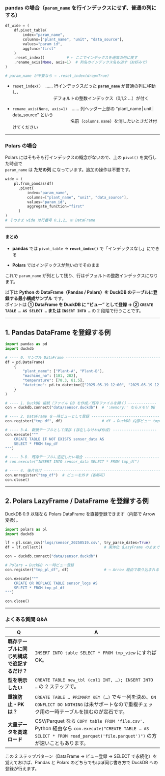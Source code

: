 

### pandas の場合（`param_name` を行インデックスにせず、普通の列にする）

```python
df_wide = (
    df.pivot_table(
        index="param_name",
        columns=["plant_name", "unit", "data_source"],
        values="param_id",
        aggfunc="first"
    )
    .reset_index()          # ← ここでインデックスを通常の列に戻す
    .rename_axis(None, axis=1)  # 列名のインデックス名も消す（お好みで）
)

# param_name が不要なら → .reset_index(drop=True)
```

- `reset_index()` …… 行インデックスだった **`param_name`** が普通の列に移動し、  
              デフォルトの整数インデックス（0,1,2 …）が付く
    
- `rename_axis(None, axis=1)` …… 列ヘッダー上部の “plant_name | unit | data_source” という  
                  名前（`columns.name`）を消したいときだけ付けてください
    

---

### Polars の場合

Polars にはそもそも行インデックスの概念がないので、上の `pivot()` を実行した時点で  
`param_name` は **ただの列** になっています。追加の操作は不要です。

```python
wide = (
    pl.from_pandas(df)
      .pivot(
          index="param_name",
          columns=["plant_name", "unit", "data_source"],
          values="param_id",
          aggregate_function="first"
      )
)
# そのまま wide は行番号 0,1,2… の DataFrame
```

---

#### まとめ

- **pandas** では `pivot_table` → **`reset_index()`** で「インデックスなし」にできる
    
- **Polars** ではインデックスが無いのでそのまま
    

これで `param_name` が列として残り、行はデフォルトの整数インデックスになります。



以下は **Python の DataFrame（Pandas / Polars）を DuckDB のテーブルに登録する最小構成サンプル** です。  
ポイントは **① DataFrame を DuckDB に “ビュー” として登録 → ② `CREATE TABLE … AS SELECT …` または `INSERT INTO …`** の 2 段階で行うことです。

---

## 1. Pandas DataFrame を登録する例

```python
import pandas as pd
import duckdb

# ---- 0. サンプル DataFrame -------------------------------------------------
df = pd.DataFrame(
    {
        "plant_name": ["Plant-A", "Plant-B"],
        "machine_no": [101, 202],
        "temperature": [78.3, 81.5],
        "datetime": pd.to_datetime(["2025-05-19 12:00", "2025-05-19 12:05"]),
    }
)

# ---- 1. DuckDB 接続（ファイル DB を作成／既存ファイルを開く）-------------
con = duckdb.connect("data/sensor.duckdb")  # ':memory:' ならメモリ DB

# ---- 2. DataFrame を一時ビューとして登録 -------------------------------
con.register("tmp_df", df)                  # df → DuckDB 内部ビュー tmp_df

# ---- 3-A. 新規テーブルとして保存 (存在しなければ作成) --------------------
con.execute("""
    CREATE TABLE IF NOT EXISTS sensor_data AS
    SELECT * FROM tmp_df
""")

# ---- 3-B. 既存テーブルに追記したい場合 ------------------------------------
# con.execute("INSERT INTO sensor_data SELECT * FROM tmp_df")

# ---- 4. 後片付け ----------------------------------------------------------
con.unregister("tmp_df")  # ビューを外す（省略可）
con.close()
```

---

## 2. Polars LazyFrame / DataFrame を登録する例

DuckDB 0.9 以降なら Polars DataFrame を直接登録できます（内部で Arrow 変換）。

```python
import polars as pl
import duckdb

lf = pl.scan_csv("logs/sensor_20250519.csv", try_parse_dates=True)
df = lf.collect()                            # 実体化（LazyFrame のままでも OK）

con = duckdb.connect("data/sensor.duckdb")

# Polars → DuckDB へ一時ビュー登録
con.register("tmp_pl_df", df)                # → Arrow 経由で取り込まれる

con.execute("""
    CREATE OR REPLACE TABLE sensor_logs AS
    SELECT * FROM tmp_pl_df
""")

con.close()
```

---

### よくある質問 Q&A

|Q|A|
|---|---|
|**既存テーブルに同じ列構成で追記するだけ？**|`INSERT INTO table SELECT * FROM tmp_view` にすれば OK。|
|**型を明示したい**|`CREATE TABLE new_tbl (col1 INT, …); INSERT INTO …` の 2 ステップで。|
|**重複防止・PK は？**|`CREATE TABLE … PRIMARY KEY (…)` でキー列を決め、`ON CONFLICT DO NOTHING` は未サポートなので重複チェック用の一時テーブルを挟むのが定石です。|
|**大量データを高速ロード**|CSV/Parquet なら `COPY table FROM 'file.csv'`、Python 経由なら `con.execute("CREATE TABLE … AS SELECT * FROM read_parquet('file.parquet')")` の方が速いこともあります。|

この 2 ステップパターン（DataFrame → ビュー登録 → SELECT で永続化）を覚えておけば、Pandas と Polars のどちらでもほぼ同じ書き方で DuckDB への登録が行えます。


